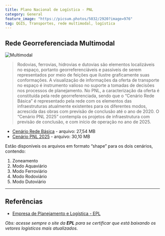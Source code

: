 ```yaml
---
title: Plano Nacional de Logística - PNL
category: General
feature_image: "https://picsum.photos/5032/2920?image=976"
tag: QGIS, Transportes, rede multimodal, logística
---
```

## Rede Georreferenciada Multimodal
![Multimodal](https://github.com/geosaber/r4geo/raw/gh-pages/img/logistica_multimodal.png)
>Rodovias, ferrovias, hidrovias e dutovias são elementos localizáveis no espaço, portanto georreferenciáveis e passíveis de serem representados por meio de feições que ilustre graficamente suas conformações.
>A visualização de informações da oferta de transporte no espaço é instrumento valioso no suporte a tomadas de decisões nos processos de planejamento.
>No PNL, a caracterização da oferta é constituída pela rede georreferenciada, sendo que o “Cenário Rede Básica” é representado pela rede com os elementos das infraestruturas atualmente existentes para os diferentes modos, acrescida das obras com previsão de conclusão até o ano de 2020. O “Cenário PNL 2025” contempla os projetos de infraestrutura com previsão de conclusão, e com início de operação no ano de 2025.
- [Cenário Rede Básica](http://www.epl.gov.br/html/objects/_downloadblob.php?cod_blob=4930) - arquivo: 27,54 MB
- [Cenário PNL 2025](http://www.epl.gov.br/html/objects/_downloadblob.php?cod_blob=4929) - arquivo: 30,10 MB

Estão disponíveis os arquivos em formato “shape” para os dois cenários, contendo:

1. Zoneamento
2. Modo Aquaviário
3. Modo Ferroviário
4. Modo Rodoviário
5. Modo Dutoviário

---
## Referências
- [Empresa de Planejamento e Logística - EPL](http://www.epl.gov.br/rede-georeferenciada)

*Obs: acesse sempre o site da **EPL** para se certificar que está baixando os vetores logísticos mais atualizados.*
